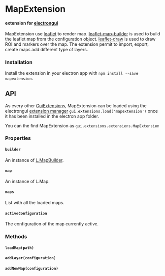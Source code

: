 # MapExtension
#### extension for [electrongui](https://gherardovarando.github.io/electrongui/)


MapExtension use [leaflet](http://leafletjs.com) to render map.
[leaflet-map-builder](https://github.com/gherardovarando/leaflet-map-builder)
is used to build the leaflet map from the configuration object. [leaflet-draw](https://github.com/Leaflet/Leaflet.draw) is used to draw ROI and markers over the map.
The extension permit to import, export, create maps add different type of layers.

### Installation

Install the extension in your electron app with
`npm install --save mapextension`.

## API

As every other [GuiExtension](https://gherardovarando.github.io/electrongui/API.html#guiextension)s, MapExtension can be loaded using the electrongui [extension manager](https://gherardovarando.github.io/electrongui/API.html#extensionsmanager) `gui.extensions.load('mapextension')` once it has been installed in the electron app folder.

You can the find MapExtension as `gui.extensions.extensions.MapExtension`

### Properties

#### `builder`
An instance of [L.MapBuilder](https://github.com/gherardovarando/leaflet-map-builder).

#### `map`
An instance of L.Map.

#### `maps`
List with all the loaded maps.

#### `activeConfiguration`
The configuration of the map currently active.

### Methods

#### `loadMap(path)`

#### `addLayer(configuration)`

#### `addNewMap(configuration)`
